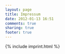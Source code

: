 ```yaml
---
layout: page
title: Impressum
date: 2012-01-13 16:51
comments: true
sharing: true
footer: true
---
```


{% include imprint.html %}
